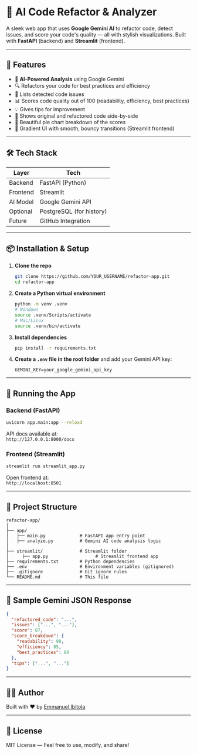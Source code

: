 # 🔧 AI Code Refactor & Analyzer

A sleek web app that uses **Google Gemini AI** to refactor code, detect issues, and score your code's quality — all with stylish visualizations. Built with **FastAPI** (backend) and **Streamlit** (frontend).

---

## 🚀 Features

- 🧠 **AI-Powered Analysis** using Google Gemini  
- 🔍 Refactors your code for best practices and efficiency  
- 🧾 Lists detected code issues  
- 📊 Scores code quality out of 100 (readability, efficiency, best practices)  
- 💡 Gives tips for improvement  
- 🔁 Shows original and refactored code side-by-side  
- 🍰 Beautiful pie chart breakdown of the scores  
- 🎨 Gradient UI with smooth, bouncy transitions (Streamlit frontend)

---

## 🛠 Tech Stack

| Layer     | Tech              |
|-----------|-------------------|
| Backend   | FastAPI (Python)   |
| Frontend  | Streamlit          |
| AI Model  | Google Gemini API  |
| Optional  | PostgreSQL (for history) |
| Future    | GitHub Integration |

---

## 📦 Installation & Setup

1. **Clone the repo**  
   ```bash
   git clone https://github.com/YOUR_USERNAME/refactor-app.git
   cd refactor-app
   ```

2. **Create a Python virtual environment**  
   ```bash
   python -m venv .venv
   # Windows
   source .venv/Scripts/activate
   # Mac/Linux
   source .venv/bin/activate
   ```

3. **Install dependencies**  
   ```bash
   pip install -r requirements.txt
   ```

4. **Create a `.env` file in the root folder** and add your Gemini API key:  
   ```env
   GEMINI_KEY=your_google_gemini_api_key
   ```

---

## 🧪 Running the App

### Backend (FastAPI)  
```bash
uvicorn app.main:app --reload
```

API docs available at:  
`http://127.0.0.1:8000/docs`

### Frontend (Streamlit)  
```bash
streamlit run streamlit_app.py
```

Open frontend at:  
`http://localhost:8501`

---

## 📂 Project Structure

```plaintext
refactor-app/
│
├── app/
│   ├── main.py             # FastAPI app entry point
│   ├── analyze.py          # Gemini AI code analysis logic
│
├── streamlit/              # Streamlit folder
│     ├── app.py                  # Streamlit frontend app
├── requirements.txt        # Python dependencies
├── .env                    # Environment variables (gitignored)
├── .gitignore              # Git ignore rules
└── README.md               # This file
```

---

## 🧠 Sample Gemini JSON Response

```json
{
  "refactored_code": "...",
  "issues": ["...", "..."],
  "score": 87,
  "score_breakdown": {
    "readability": 90,
    "efficiency": 85,
    "best_practices": 80
  },
  "tips": ["...", "..."]
}
```





---

## 🧑‍💻 Author

Built with ❤️ by [Emmanuel Ibitola](https://github.com/AyoIbitola)

---

## 📄 License

MIT License — Feel free to use, modify, and share!
